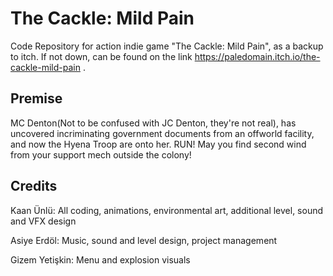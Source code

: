 # The Cackle: Mild Pain
Code Repository for action indie game "The Cackle: Mild Pain", as a backup to itch. If not down, can be found on the link https://paledomain.itch.io/the-cackle-mild-pain .

## Premise

MC Denton(Not to be confused with JC Denton, they're not real), has uncovered incriminating government documents from an offworld facility, and now the Hyena Troop are onto her. RUN! May you find second wind from your support mech outside the colony!

## Credits

Kaan Ünlü: All coding, animations, environmental art, additional level, sound and VFX design

Asiye Erdöl: Music, sound and level design, project management

Gizem Yetişkin: Menu and explosion visuals
